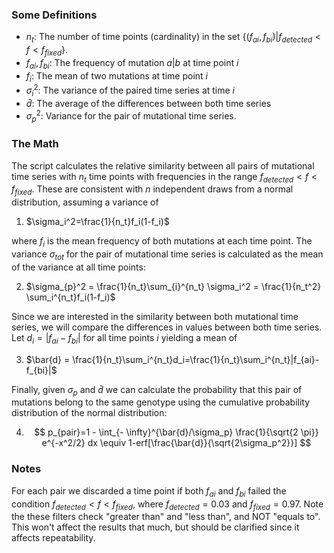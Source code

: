 ### Some Definitions

- $n_t$: The number of time points (cardinality) in the set $\{(f_{ai},f_{bi})|f_{detected}<f<f_{fixed}\}$.
- $f_{ai}, f_{bi}$: The frequency of mutation $a|b$ at time point $i$ 
- $f_i$: The mean of two mutations at time point $i$
- $\sigma_i^2$: The variance of the paired time series at time $i$
- $\bar{d}$: The average of the differences between both time series
- $\sigma_p^2$: Variance for the pair of mutational time series.

### The Math

The script calculates the relative similarity between all pairs of mutational time series with $n_t$ time points with frequencies in the range $f_{detected}< f < f_{fixed}$. These are consistent with $n$ independent draws from a normal distribution, assuming a variance of

1. $\sigma_i^2=\frac{1}{n_t}f_i(1-f_i)$

where $f_i$ is the mean frequency of both mutations at each time point. The variance $\sigma_{tot}$ for the pair of mutational time series is calculated as the mean of the variance at all time points:

2. $\sigma_{p}^2 = \frac{1}{n_t}\sum_{i}^{n_t} \sigma_i^2 = \frac{1}{n_t^2} \sum_i^{n_t}f_i(1-f_i)$

Since we are interested in the similarity between both mutational time series, we will compare the differences in values between both time series. Let $d_i =|f_{ai}-f_{bi}|$ for all time points $i$ yielding a mean of

3. $\bar{d} = \frac{1}{n_t}\sum_i^{n_t}d_i=\frac{1}{n_t}\sum_i^{n_t}|f_{ai}-f_{bi}|$

Finally, given $\sigma_p​$ and $\bar{d}​$ we can calculate the probability that this pair of mutations belong to the same genotype using the cumulative probability distribution of the normal distribution:

4. $$
     p_{pair}=1 - \int_{- \infty}^{\bar{d}/\sigma_p} \frac{1}{\sqrt{2 \pi}} e^{-x^2/2} dx \equiv 1-erf[\frac{\bar{d}}{\sqrt{2\sigma_p^2}}]
     $$





### Notes

For each pair we discarded a time point if both $f_{ai}$ and $f_{bi}$ failed the condition $f_{detected} < f < f_{fixed}$, where $f_{detected}=0.03$ and $f_{fixed}=0.97$. Note the these filters check "greater than" and "less than", and NOT "equals to". This won't affect the results that much, but should be clarified since it affects repeatability.



